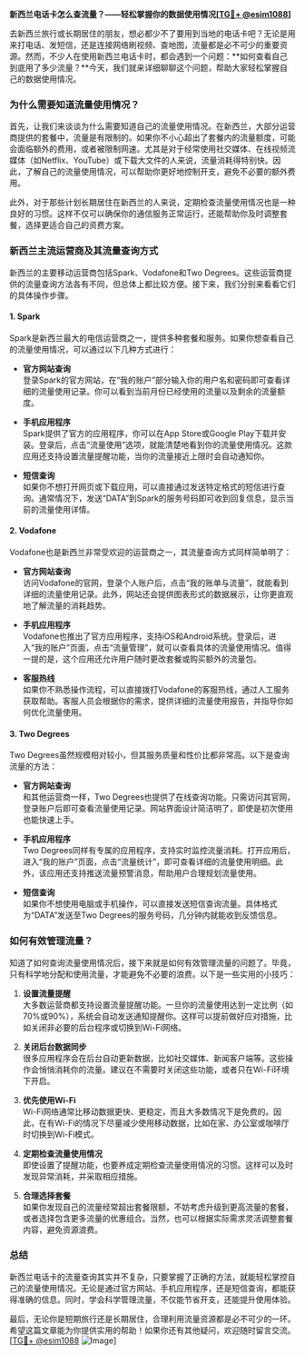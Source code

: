 **新西兰电话卡怎么查流量？——轻松掌握你的数据使用情况[[TG💪+ @esim1088](https://t.me/s/esim1088)]**

去新西兰旅行或长期居住的朋友，想必都少不了要用到当地的电话卡吧？无论是用来打电话、发短信，还是连接网络刷视频、查地图，流量都是必不可少的重要资源。然而，不少人在使用新西兰电话卡时，都会遇到一个问题：**如何查看自己到底用了多少流量？**今天，我们就来详细聊聊这个问题，帮助大家轻松掌握自己的数据使用情况。

### **为什么需要知道流量使用情况？**

首先，让我们来谈谈为什么需要知道自己的流量使用情况。在新西兰，大部分运营商提供的套餐中，流量是有限制的。如果你不小心超出了套餐内的流量额度，可能会面临额外的费用，或者被限制网速。尤其是对于经常使用社交媒体、在线视频流媒体（如Netflix、YouTube）或下载大文件的人来说，流量消耗得特别快。因此，了解自己的流量使用情况，可以帮助你更好地控制开支，避免不必要的额外费用。

此外，对于那些计划长期居住在新西兰的人来说，定期检查流量使用情况也是一种良好的习惯。这样不仅可以确保你的通信服务正常运行，还能帮助你及时调整套餐，选择更适合自己的资费方案。

### **新西兰主流运营商及其流量查询方式**

新西兰的主要移动运营商包括Spark、Vodafone和Two Degrees。这些运营商提供的流量查询方法各有不同，但总体上都比较方便。接下来，我们分别来看看它们的具体操作步骤。

#### **1. Spark**

Spark是新西兰最大的电信运营商之一，提供多种套餐和服务。如果你想查看自己的流量使用情况，可以通过以下几种方式进行：

- **官方网站查询**  
  登录Spark的官方网站，在“我的账户”部分输入你的用户名和密码即可查看详细的流量使用记录。你可以看到当前月份已经使用的流量以及剩余的流量额度。

- **手机应用程序**  
  Spark提供了官方的应用程序，你可以在App Store或Google Play下载并安装。登录后，点击“流量使用”选项，就能清楚地看到你的流量使用情况。这款应用还支持设置流量提醒功能，当你的流量接近上限时会自动通知你。

- **短信查询**  
  如果你不想打开网页或下载应用，可以直接通过发送特定格式的短信进行查询。通常情况下，发送“DATA”到Spark的服务号码即可收到回复信息，显示当前的流量使用详情。

#### **2. Vodafone**

Vodafone也是新西兰非常受欢迎的运营商之一，其流量查询方式同样简单明了：

- **官方网站查询**  
  访问Vodafone的官网，登录个人账户后，点击“我的账单与流量”，就能看到详细的流量使用记录。此外，网站还会提供图表形式的数据展示，让你更直观地了解流量的消耗趋势。

- **手机应用程序**  
  Vodafone也推出了官方应用程序，支持iOS和Android系统。登录后，进入“我的账户”页面，点击“流量管理”，就可以查看具体的流量使用情况。值得一提的是，这个应用还允许用户随时更改套餐或购买额外的流量包。

- **客服热线**  
  如果你不熟悉操作流程，可以直接拨打Vodafone的客服热线，通过人工服务获取帮助。客服人员会根据你的需求，提供详细的流量使用报告，并指导你如何优化流量使用。

#### **3. Two Degrees**

Two Degrees虽然规模相对较小，但其服务质量和性价比都非常高。以下是查询流量的方法：

- **官方网站查询**  
  和其他运营商一样，Two Degrees也提供了在线查询功能。只需访问其官网，登录账户后即可查看流量使用记录。网站界面设计简洁明了，即使是初次使用也能快速上手。

- **手机应用程序**  
  Two Degrees同样有专属的应用程序，支持实时监控流量消耗。打开应用后，进入“我的账户”页面，点击“流量统计”，即可查看详细的流量使用明细。此外，该应用还支持推送流量预警消息，帮助用户合理规划流量使用。

- **短信查询**  
  如果你不想使用电脑或手机操作，可以直接发送短信查询流量。具体格式为“DATA”发送至Two Degrees的服务号码，几分钟内就能收到反馈信息。

### **如何有效管理流量？**

知道了如何查询流量使用情况后，接下来就是如何有效管理流量的问题了。毕竟，只有科学地分配和使用流量，才能避免不必要的浪费。以下是一些实用的小技巧：

1. **设置流量提醒**  
   大多数运营商都支持设置流量提醒功能。一旦你的流量使用达到一定比例（如70%或90%），系统会自动发送通知提醒你。这样可以提前做好应对措施，比如关闭非必要的后台程序或切换到Wi-Fi网络。

2. **关闭后台数据同步**  
   很多应用程序会在后台自动更新数据，比如社交媒体、新闻客户端等。这些操作会悄悄消耗你的流量。建议在不需要时关闭这些功能，或者只在Wi-Fi环境下开启。

3. **优先使用Wi-Fi**  
   Wi-Fi网络通常比移动数据更快、更稳定，而且大多数情况下是免费的。因此，在有Wi-Fi的情况下尽量减少使用移动数据，比如在家、办公室或咖啡厅时切换到Wi-Fi模式。

4. **定期检查流量使用情况**  
   即使设置了提醒功能，也要养成定期检查流量使用情况的习惯。这样可以及时发现异常消耗，并采取相应措施。

5. **合理选择套餐**  
   如果你发现自己的流量经常超出套餐限额，不妨考虑升级到更高流量的套餐，或者选择包含更多流量的优惠组合。当然，也可以根据实际需求灵活调整套餐内容，避免资源浪费。

### **总结**

新西兰电话卡的流量查询其实并不复杂，只要掌握了正确的方法，就能轻松掌控自己的流量使用情况。无论是通过官方网站、手机应用程序，还是短信查询，都能获得准确的信息。同时，学会科学管理流量，不仅能节省开支，还能提升使用体验。

最后，无论你是短期旅行还是长期居住，合理利用流量资源都是必不可少的一环。希望这篇文章能为你提供实用的帮助！如果你还有其他疑问，欢迎随时留言交流。[[TG💪+ @esim1088](https://t.me/s/esim1088) ![Image](https://i.postimg.cc/4NQfJmqS/Snipaste-2025-05-13-00-14-12.png)]